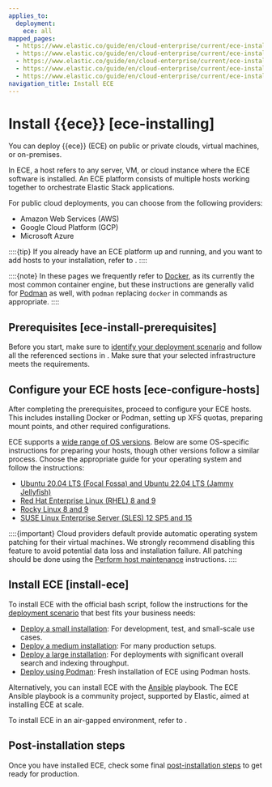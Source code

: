 ```yaml
---
applies_to:
  deployment:
    ece: all
mapped_pages:
  - https://www.elastic.co/guide/en/cloud-enterprise/current/ece-installing.html
  - https://www.elastic.co/guide/en/cloud-enterprise/current/ece-install-public.html
  - https://www.elastic.co/guide/en/cloud-enterprise/current/ece-install-your-infra.html
  - https://www.elastic.co/guide/en/cloud-enterprise/current/ece-install-cloud.html
  - https://www.elastic.co/guide/en/cloud-enterprise/current/ece-install-onprem.html
navigation_title: Install ECE
---
```


# Install {{ece}} [ece-installing]

You can deploy {{ece}} (ECE) on public or private clouds, virtual machines, or on-premises.

In ECE, a host refers to any server, VM, or cloud instance where the ECE software is installed. An ECE platform consists of multiple hosts working together to orchestrate Elastic Stack applications.

For public cloud deployments, you can choose from the following providers:

* Amazon Web Services (AWS)
* Google Cloud Platform (GCP)
* Microsoft Azure

::::{tip}
If you already have an ECE platform up and running, and you want to add hosts to your installation, refer to [](./install-ece-on-additional-hosts.md).
::::

::::{note}
In these pages we frequently refer to [Docker](https://www.docker.com/), as its currently the most common container engine, but these instructions are generally valid for [Podman](https://podman.io/) as well, with `podman` replacing `docker` in commands as appropriate.
::::

## Prerequisites [ece-install-prerequisites]

Before you start, make sure to [identify your deployment scenario](identify-deployment-scenario.md) and follow all the referenced sections in [](prepare-environment.md). Make sure that your selected infrastructure meets the requirements.

## Configure your ECE hosts [ece-configure-hosts]

After completing the prerequisites, proceed to configure your ECE hosts. This includes installing Docker or Podman, setting up XFS quotas, preparing mount points, and other required configurations.

ECE supports a [wide range of OS versions](https://www.elastic.co/support/matrix#elastic-cloud-enterprise). Below are some OS-specific instructions for preparing your hosts, though other versions follow a similar process. Choose the appropriate guide for your operating system and follow the instructions:

* [Ubuntu 20.04 LTS (Focal Fossa) and Ubuntu 22.04 LTS (Jammy Jellyfish)](configure-host-ubuntu.md)
* [Red Hat Enterprise Linux (RHEL) 8 and 9](configure-host-rhel.md)
* [Rocky Linux 8 and 9](configure-host-rhel.md)
* [SUSE Linux Enterprise Server (SLES) 12 SP5 and 15](configure-host-suse.md)

::::{important}
Cloud providers default provide automatic operating system patching for their virtual machines. We strongly recommend disabling this feature to avoid potential data loss and installation failure. All patching should be done using the [Perform host maintenance](../../maintenance/ece/perform-ece-hosts-maintenance.md) instructions.
::::

## Install ECE [install-ece]

To install ECE with the official bash script, follow the instructions for the [deployment scenario](./identify-deployment-scenario.md) that best fits your business needs:

   * [Deploy a small installation](deploy-small-installation.md): For development, test, and small-scale use cases.
   * [Deploy a medium installation](deploy-medium-installation.md): For many production setups.
   * [Deploy a large installation](deploy-large-installation.md): For deployments with significant overall search and indexing throughput.
   * [Deploy using Podman](./fresh-installation-of-ece-using-podman-hosts.md): Fresh installation of ECE using Podman hosts.

Alternatively, you can install ECE with the [Ansible](alternative-install-ece-with-ansible.md) playbook. The ECE Ansible playbook is a community project, supported by Elastic, aimed at installing ECE at scale.

To install ECE in an air-gapped environment, refer to [](./air-gapped-install.md).

## Post-installation steps

Once you have installed ECE, check some final [post-installation steps](post-installation-steps.md) to get ready for production.


